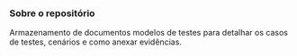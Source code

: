 ### Sobre o repositório

Armazenamento de documentos modelos de testes para detalhar os casos de testes, cenários e como anexar evidências.
